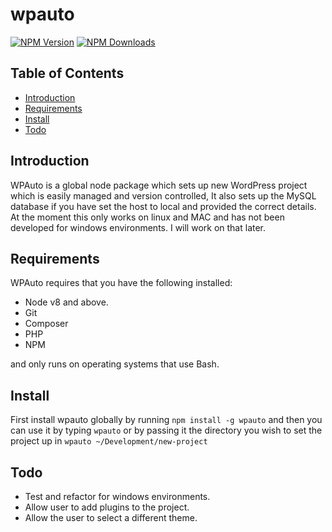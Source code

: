 # wpauto

[![NPM Version][npm-image]][npm-url]
[![NPM Downloads][downloads-image]][downloads-url]

## Table of Contents

- [Introduction](#introduction)
- [Requirements](#requirements)
- [Install](#install)
- [Todo](#todo)


## Introduction

WPAuto is a global node package which sets up new WordPress project which is easily managed and version controlled, It also sets up the MySQL database if you have set the host to local and provided the correct details.
At the moment this only works on linux and MAC and has not been developed for windows environments. I will work on that later.

## Requirements

WPAuto requires that you have the following installed:

* Node v8 and above.
* Git
* Composer
* PHP
* NPM

and only runs on operating systems that use Bash.

## Install
First install wpauto globally by running `npm install -g wpauto` and then you can use it by typing `wpauto` or by passing it the directory you wish to set the project up in `wpauto ~/Development/new-project`

## Todo

* Test and refactor for windows environments.
* Allow user to add plugins to the project.
* Allow the user to select a different theme.

[npm-image]: https://img.shields.io/npm/v/wpauto.svg
[npm-url]: https://npmjs.org/package/wpauto
[downloads-image]: https://img.shields.io/npm/dm/wpauto.svg
[downloads-url]: https://npmjs.org/package/wpauto
